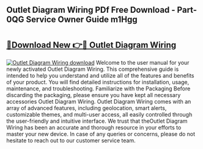 ## Outlet Diagram Wiring PDf Free Download - Part-0QG Service Owner Guide m1Hgg

# <h2><a href="http://dfltqa.blite.top/?on=Outlet+Diagram+Wiring">🔗Download New 👉🔴 Outlet Diagram Wiring</a></h2>

[![Outlet Diagram Wiring download](https://i.imgur.com/lujVjoI.png)](http://dfltqa.blite.top/?on=Outlet+Diagram+Wiring)
Welcome to the user manual for your newly activated Outlet Diagram Wiring. This comprehensive guide is intended to help you understand and utilize all of the features and benefits of your product. You will find detailed instructions for installation, usage, maintenance, and troubleshooting. Familiarize with the Packaging Before discarding the packaging, please ensure you have kept all necessary accessories Outlet Diagram Wiring. Outlet Diagram Wiring comes with an array of advanced features, including geolocation, smart alerts, customizable themes, and multi-user access, all easily controlled through the user-friendly and intuitive interface. We trust that theOutlet Diagram Wiring has been an accurate and thorough resource in your efforts to master your new device. In case of any queries or concerns, please do not hesitate to reach out to our customer service team.
